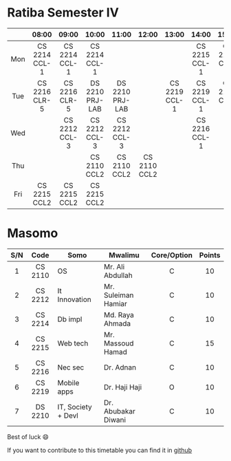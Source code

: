 
# Ratiba Semester IV

|       |     08:00     |     09:00     |      10:00      |      11:00      |    12:00     |     13:00     |     14:00     |     15:00     | 16:00 | 17:00 |
| :---: | :-----------: | :-----------: | :-------------: | :-------------: | :----------: | :-----------: | :-----------: | :-----------: | :---: | :---: |
|  Mon  | CS 2214 CCL-1 | CS 2214 CCL-1 |  CS 2214 CCL-1  |                 |              |               | CS 2215 CCL-1 | CS 2215 CCL-1 |       |       |
|  Tue  | CS 2216 CLR-5 | CS 2216 CLR-5 | DS 2210 PRJ-LAB | DS 2210 PRJ-LAB |              | CS 2219 CCL-1 | CS 2219 CCL-1 | CS 2219 CCL-1 |       |       |
|  Wed  |               | CS 2212 CCL-3 |  CS 2212 CCL-3  |  CS 2212 CCL-3  |              |               | CS 2216 CCL-1 |               |       |       |
|  Thu  |               |               |  CS 2110 CCL2   |  CS 2110 CCL2   | CS 2110 CCL2 |               |               |               |       |       |
|  Fri  | CS 2215 CCL2  | CS 2215 CCL2  |  CS 2215 CCL2   |                 |              |               |               |               |       |       |

# Masomo

|  S/N  |  Code   | Somo               | Mwalimu             | Core/Option | Points |
| :---: | :-----: | ------------------ | ------------------- | :---------: | :----: |
|   1   | CS 2110 | OS                 | Mr. Ali Abdullah    |      C      |   10   |
|   2   | CS 2212 | It Innovation      | Mr. Suleiman Hamiar |      C      |   10   |
|   3   | CS 2214 | Db impl            | Md. Raya  Ahmada    |      C      |   10   |
|   4   | CS 2215 | Web tech           | Mr. Massoud Hamad   |      C      |   15   |
|   5   | CS 2216 | Nec sec            | Dr. Adnan           |      C      |   10   |
|   6   | CS 2219 | Mobile apps        | Dr. Haji Haji       |      O      |   10   |
|   7   | DS 2210 | IT, Society + Devl | Dr. Abubakar Diwani |      C      |   10   |

Best of luck :smile:

If you want to contribute to this timetable you can find it in [github](https://github.com/ahmad1284/bcs-suza)
